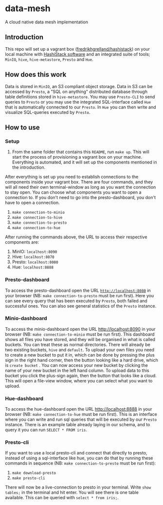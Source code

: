 # data-mesh
A cloud native data mesh implementation 

## Introduction
This repo will set up a vagrant box ([fredrikhgrelland/hashistack](https://app.vagrantup.com/fredrikhgrelland/boxes/hashistack)) on your local machine with [HashiStack software](https://github.com/fredrikhgrelland/vagrant-hashistack#hashistack) and an integrated suite of tools; `MinIO`, `hive`, `hive-metastore`, `Presto` and `Hue`. 

## How does this work
Data is stored in `MinIO`, an S3 compliant object storage. Data in S3 can be accessed by `Presto`, a "SQL on anything" distributed database through table definitions stored in `hive-metastore`. You may use `Presto-CLI` to send queries to `Presto` or you may use the integrated SQL-interface called `Hue` that is automatically connected to our `Presto`. In `Hue` you can then write and visualize SQL-queries executed by `Presto`.

## How to use
### Setup
1. From the same folder that contains this `README`, run `make up`. 
This will start the process of provisioning a vagrant box on your machine. Everything is automated, and it will set up the components mentioned in the introduction.

After everything is set up you need to establish connections to the components inside your vagrant box. There are four commands, and they will all need their own terminal-window as long as you want the connection to stay open. You can choose what components you want to open a connection to. If you don't need to go into the presto-dashboard, you don't have to open a connection.
1. `make connection-to-minio`
2. `make connection-to-hive`
3. `make connection-to-presto`
4. `make connection-to-hue`

After running the commands above, the URL to access their respective components are:
1. MinIO: `localhost:8090`
2. Hive: `localhost:8070`
3. Presto: `localhost:8080`
4. Hue: `localhost:8888`


### Presto-dashboard
To access the presto-dashboard open the URL [`http://localhost:8080`](http://localhost:8080) in your browser (NB: `make connection-to-presto` must be run first). Here you can see every query that has been executed by `Presto`, both failed and successful ones. You can also see general statistics of the `Presto` instance.


### Minio-dashboard
To access the minio-dashboard open the URL [http://localhost:8090](http://localhost:8090) in your browser (NB: `make connection-to-minio` must be run first). This dashboard shows all files you have stored, and they will be organised in what is called buckets. You can treat these as normal directories. There will already be two existing buckets, `hive` and `default`. To upload your own files you need to create a new bucket to put it in, which can be done by pressing the plus sign in the right hand corner, then the button looking like a hard drive, which is `create bucket` . You can now access your new bucket by clicking the name of your new bucket in the left hand column. To upload data to this bucket you click the plus-sign again, then the button that looks like a cloud. This will open a file-view window, where you can select what you want to upload. 


### Hue-dashboard
To access the hue-dashboard open the URL [http://localhost:8888](http://localhost:8888) in your browser (NB: `make connection-to-hue` must be run first). This is an interface where you can write and run sql queries that will be executed by our `Presto` instance. There is an example table already laying in our schema, and to query it you can run `SELECT * FROM iris`. 


### Presto-cli
If you want to use a local presto-cli and connect that directly to presto, instead of using a sql-interface like hue, you can do that by running these commands in sequence (NB: `make connection-to-presto` must be run first):
1. `make download-presto`
2. `make presto-cli`

There will now be a live-connection to presto in your terminal. Write `show tables;` in the terminal and hit enter. You will see there is one table available. This can be queried with `select * from iris;`.
